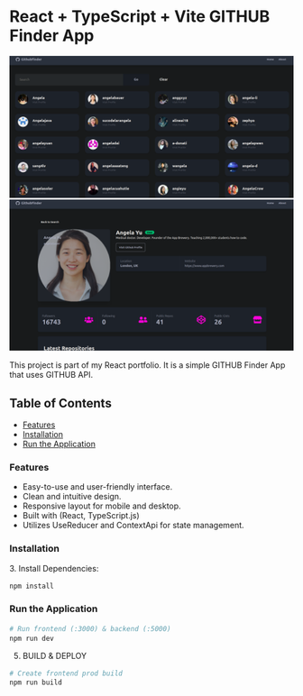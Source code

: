 # React + TypeScript + Vite GITHUB Finder App

![This App built with the React and TypeScript.](./github.png)
![](./github2.png)

This project is part of my React portfolio. It is a simple GITHUB Finder App that uses GITHUB API.

## Table of Contents

- [Features](#features)
- [Installation](#installation)
- [Run the Application](#run-the-application)

### Features

<a name="features"></a>

- Easy-to-use and user-friendly interface.
- Clean and intuitive design.
- Responsive layout for mobile and desktop.
- Built with (React, TypeScript.js)
- Utilizes UseReducer and ContextApi for state management.

### Installation

<a name="installation"></a> 3. Install Dependencies:

```bash
npm install
```

### Run the Application

<a name="run-the-application"></a>

```bash
# Run frontend (:3000) & backend (:5000)
npm run dev

```

5. BUILD & DEPLOY

```bash
# Create frontend prod build
npm run build
```
